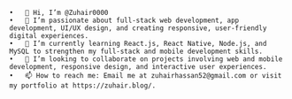 	•	👋 Hi, I’m @Zuhair0000
	•	👀 I’m passionate about full-stack web development, app development, UI/UX design, and creating responsive, user-friendly digital experiences.
	•	🌱 I’m currently learning React.js, React Native, Node.js, and MySQL to strengthen my full-stack and mobile development skills.
	•	💞️ I’m looking to collaborate on projects involving web and mobile development, responsive design, and interactive user experiences.
	•	📫 How to reach me: Email me at zuhairhassan52@gmail.com or visit my portfolio at https://zuhair.blog/.
